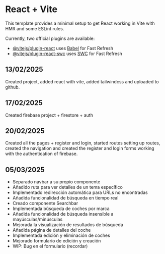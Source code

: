 # React + Vite

This template provides a minimal setup to get React working in Vite with HMR and some ESLint rules.

Currently, two official plugins are available:

-   [@vitejs/plugin-react](https://github.com/vitejs/vite-plugin-react/blob/main/packages/plugin-react/README.md) uses [Babel](https://babeljs.io/) for Fast Refresh
-   [@vitejs/plugin-react-swc](https://github.com/vitejs/vite-plugin-react-swc) uses [SWC](https://swc.rs/) for Fast Refresh

## 13/02/2025

Created project, added react with vite, added tailwindcss and uploaded to github.

## 17/02/2025

Created firebase project + firestore + auth

## 20/02/2025

Created all the pages + register and login, started routes setting up routes, created the navigation and created the register and login forms working with the authentication of firebase.

## 05/03/2025

-   Separado navbar a su propio componente
-   Añadido ruta para ver detalles de un tema específico
-   Implementado redirección automática para URLs no encontradas
-   Añadida funcionalidad de búsqueda en tiempo real
-   Creado componente Searchbar
-   Implementada búsqueda de coches por marca
-   Añadida funcionalidad de búsqueda insensible a mayúsculas/minúsculas
-   Mejorada la visualización de resultados de búsqueda
-   Añadida página de detalles del coche
-   Implementada edición y eliminación de coches
-   Mejorado formulario de edición y creación
-   WIP: Bug en el formulario (recordar)